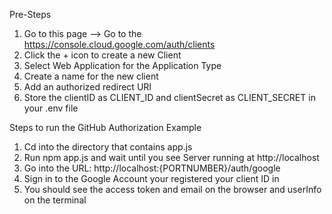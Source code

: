 Pre-Steps
1. Go to this page --> Go to the https://console.cloud.google.com/auth/clients
2. Click the + icon to create a new Client 
3. Select Web Application for the Application Type
4. Create a name for the new client 
5. Add an authorized redirect URI
6. Store the clientID as CLIENT_ID and clientSecret as CLIENT_SECRET in your .env file 

Steps to run the GitHub Authorization Example

1. Cd into the directory that contains app.js
2.  Run npm app.js and wait until you see Server running at http://localhost
3. Go into the URL: http://localhost:{PORTNUMBER}/auth/google
4. Sign in to the Google Account your registered your client ID in 
5. You should see the access token and email on the browser and userInfo on the terminal 